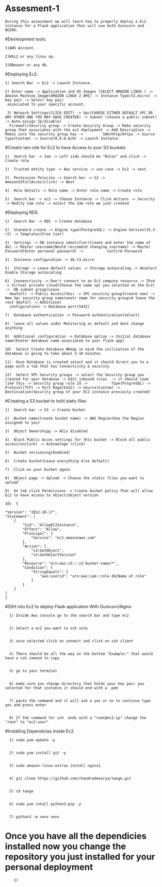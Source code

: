 # Assesment-1
    During this assessment we will learn how to properly deploy a Ec2 instance for a Flask application that will use both Gunicorn and NGINX. 

#Devleopment tools.

    1)AWS Account.
  
    2)WSL2 or any linux op.
  
    3)DBeaver or any db.

#Deploying Ec2.

    1) Search Bar -> Ec2 -> Launch Instance.
  
    2) Enter name -> Application and OS Images (SELECT AMAZON LINUX ) -> Amazon Machine Image(AMAZON LINUX 2 AMI) -> Instance Type(t2.micro) -> Key pair -> Select key pair     
     associated to your specific account.

     3) Network Settings(CLICK EDIT) -> Vpc(CHOOSE EITHER DEFAULT VPC OR ANY OTHER ONE YOU MAY HAVE CREATED) -> Subnet (choose a public subnet) -> Auto-assign Ip(disable)
      Firewall/Security group -> Create Security Group -> Make security group that associates with the ec2 deployment -> Add Description -> Makes sure the security group has ->         SHH/Http/Https -> Source type(Custom) -> Source(0.0.0.0/0) -> Launch Instance.

      
#Creatin Iam role for Ec2 to have Access to your S3 buckets

    1)  Search bar -> Iam -> Left side should be "Roles" and click -> Create role

    2)  Trusted entity type -> Aws service -> use case -> Ec2 -> next

    3)  Permission Polocies -> Search bar -> S3 -> AmazonS3FullAcces(click) -> Next

    4)  Role Details -> Role name -> Enter role name -> Create role

    5)  Search bar -> ec2 -> Choose Instance -> Click Actions -> Security -> Modify Iam role -> select the Iam role we just created 
  


#Deploying RDS

    1)  Search Bar -> RDS -> Create database

    2)  Standard create -> Engine type(PostgreSQL) -> Engine Version(15.3-r2) -> Templates(Free tier)

    3)  Settings -> DB instance identifier(Create and enter the name of db) -> Master username(Would reccomend changing username) -> Master Password(Enter personal password) ->           Confirm Password

    4)  Instance configuration -> db.t3.micro

    5)  Storage -> Leave default values -> Storage autoscaling -> deselect Enable Storage autoscaling

    6)  Connenctivity -> Don't connect to an Ec2 compute resource -> IPv4 -> Virtual private cloud(Choose the same vpc you selected on the Ec2) ->  DB subnet group(Leave 
      deafult) -> Public Access(Yes) -> VPC security group(Create new) -> New Vpc security group name(enetr name for security group)# leave the rest deafult -> Additional 
      configurations -> Database port(5432)

    7)  Database authentication -> Password authentication(Select)

    8)  leave all values under Monitoring as default and dont change anything

    9)  Additional configuration -> Database option -> Initial database name(Eneter database name associated to your flask app)

    10)  Select Create Database #Keep in mind the inilization of the database is going to take about 5-10 minutes

    11)  Once Database is created select and it should direct you to a page with a tab that has Connectivity & security

    12)  Select VPC Security groups -> select the Security group you created for your database -> Edit inbound rules  -> it should loom like this -> Security group rule Id ->           Type(PstgreSQL) -> Protocol(TCP) -> Port Rage(5432) -> Source(Custom) -> Destiniation(Security group of your EC2 instance previosly created)

#Creating a S3 bucket to hold static files

    1)  Search bar -> S3 -> Create bucket
    
    2)  Bucket name(Create bucket name) -> AWS Region(Use the Region assigned to you)

    3)  Object Ownershipp -> ACLs disabled

    4)  Block Public Acces settings for this bucket -> Block all public access(unclick) -> Acknowlege (click)

    5)  Bucket versioning(Enabled)

    6)  Create bucket(Leave everything else default)

    7)  Click on your bucket again

    8)  Object page -> Upload -> Choose the static files you want to upload

    9)  On tab click Permissions -> Create bucket policy That will allow Ec2 to have access to object/object version

    10)  {
      
    "Version": "2012-10-17",
    "Statement": [
        {
            "Sid": "AllowEC2Instance",
            "Effect": "Allow",
            "Principal": {
                "Service": "ec2.amazonaws.com"
            },
            "Action": [
                "s3:GetObject",
                "s3:GetObjectVersion"
            ],
            "Resource": "arn:aws:s3:::s3-bucket-name/*",
            "Condition": {
                "StringEquals": {
                    "aws:userid": "arn:aws:iam::role-ID/Name of role"
                }
            }
        }
    ]
    }
      

#SSH into Ec2 to deploy Flask application With Gunicorn/Nginx

      1) Inside Aws console go to the search bar and type ec2

     
      2) Select a ec2 you want to ssh into

     
      3) once selected click on connect and click on ssh client

     
      4) There should be all the way on the bottom "Example:" that would have a ssh comand to copy

     
      5) go to your terminal

      
      6) make sure you change directory that holds your key pair you selected for that instance it should end with a .pem

      
      7) paste the command and it will ask a yes or no to continue type yes and press enter

      
      8) If the command for ssh  ends with a "root@ec2-ip" change the "root" to "ec2-user"

#Installing Dependicies inside Ec2

      1) sudo yum update -y

  
      2) sudo yum install git -y


      3) sudo amazon-linux-extras install nginx1


      4) git clone https://github.com/chandradeoarya/twoge.git
    

      5) cd twoge
  
  
      6) sudo yum intall python3-pip -y
  
  
      7) python3 -m venv venv
      
# Once you have all the dependicies installed now you change the repository you just installed for your personal deployment
    
        1) 



